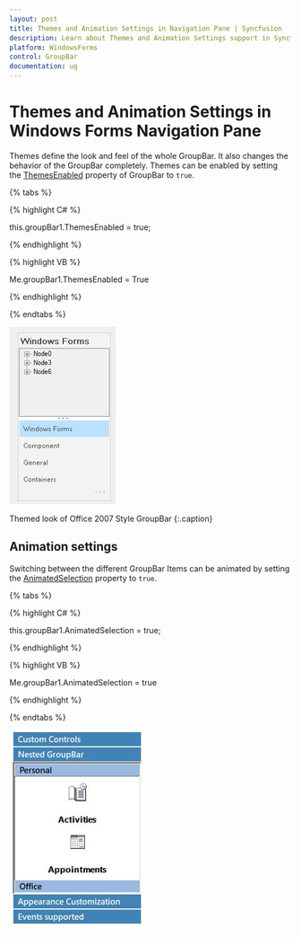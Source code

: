```yaml
---
layout: post
title: Themes and Animation Settings in Navigation Pane | Syncfusion
description: Learn about Themes and Animation Settings support in Syncfusion Windows Forms Navigation Pane (GroupBar) control and more details.
platform: WindowsForms
control: GroupBar
documentation: ug
---
```

# Themes and Animation Settings in Windows Forms Navigation Pane

Themes define the look and feel of the whole GroupBar. It also changes the behavior of the GroupBar completely. Themes can be enabled by setting the [ThemesEnabled](https://help.syncfusion.com/cr/windowsforms/Syncfusion.Windows.Forms.Tools.GroupBar.html#Syncfusion_Windows_Forms_Tools_GroupBar_ThemesEnabled) property of GroupBar to `true`.

{% tabs %}

{% highlight C# %}  

this.groupBar1.ThemesEnabled = true;

{% endhighlight %}


{% highlight VB %}

Me.groupBar1.ThemesEnabled = True

{% endhighlight %}

{% endtabs %}

![GroupBar theme enabled](Overview_images/Overview_img37.jpeg)

Themed look of Office 2007 Style GroupBar
{:.caption}

## Animation settings

Switching between the different GroupBar Items can be animated by setting the [AnimatedSelection](https://help.syncfusion.com/cr/windowsforms/Syncfusion.Windows.Forms.Tools.GroupBar.html#Syncfusion_Windows_Forms_Tools_GroupBar_AnimatedSelection) property to `true`.

{% tabs %}

{% highlight C# %}

this.groupBar1.AnimatedSelection = true;

 {% endhighlight %}

 
 
{% highlight VB %}

Me.groupBar1.AnimatedSelection = true

{% endhighlight %}

{% endtabs %}

![GroupBar animation](Overview_images/Overview_img38.jpeg)
